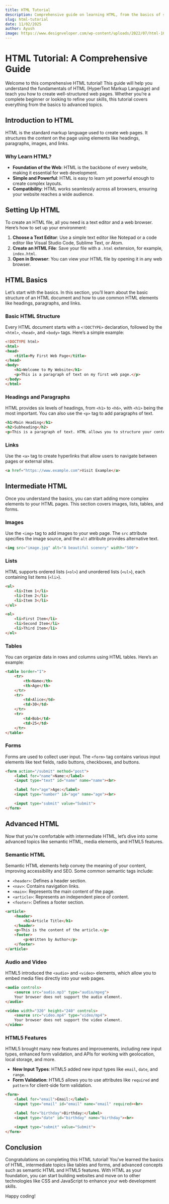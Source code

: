 ```yaml
---
title: HTML Tutorial
description: Comprehensive guide on learning HTML, from the basics of structuring web pages to advanced elements and semantics.
slug: html-tutorial
date: 11/02/2025
author: Ayush
image: https://www.designveloper.com/wp-content/uploads/2022/07/html-1024x576.jpg
---
```


# HTML Tutorial: A Comprehensive Guide

Welcome to this comprehensive HTML tutorial! This guide will help you understand the fundamentals of HTML (HyperText Markup Language) and teach you how to create well-structured web pages. Whether you’re a complete beginner or looking to refine your skills, this tutorial covers everything from the basics to advanced topics.

## Introduction to HTML

HTML is the standard markup language used to create web pages. It structures the content on the page using elements like headings, paragraphs, images, and links.

### Why Learn HTML?

- **Foundation of the Web**: HTML is the backbone of every website, making it essential for web development.
- **Simple and Powerful**: HTML is easy to learn yet powerful enough to create complex layouts.
- **Compatibility**: HTML works seamlessly across all browsers, ensuring your website reaches a wide audience.

## Setting Up HTML

To create an HTML file, all you need is a text editor and a web browser. Here’s how to set up your environment:

1. **Choose a Text Editor**: Use a simple text editor like Notepad or a code editor like Visual Studio Code, Sublime Text, or Atom.
2. **Create an HTML File**: Save your file with a `.html` extension, for example, `index.html`.
3. **Open in Browser**: You can view your HTML file by opening it in any web browser.

## HTML Basics

Let’s start with the basics. In this section, you’ll learn about the basic structure of an HTML document and how to use common HTML elements like headings, paragraphs, and links.

### Basic HTML Structure

Every HTML document starts with a `<!DOCTYPE>` declaration, followed by the `<html>`, `<head>`, and `<body>` tags. Here’s a simple example:

```html
<!DOCTYPE html>
<html>
<head>
    <title>My First Web Page</title>
</head>
<body>
    <h1>Welcome to My Website</h1>
    <p>This is a paragraph of text on my first web page.</p>
</body>
</html>
```

### Headings and Paragraphs

HTML provides six levels of headings, from `<h1>` to `<h6>`, with `<h1>` being the most important. You can also use the `<p>` tag to add paragraphs of text.

```html
<h1>Main Heading</h1>
<h2>Subheading</h2>
<p>This is a paragraph of text. HTML allows you to structure your content into headings and paragraphs for better readability.</p>
```

### Links

Use the `<a>` tag to create hyperlinks that allow users to navigate between pages or external sites.

```html
<a href="https://www.example.com">Visit Example</a>
```

## Intermediate HTML

Once you understand the basics, you can start adding more complex elements to your HTML pages. This section covers images, lists, tables, and forms.

### Images

Use the `<img>` tag to add images to your web page. The `src` attribute specifies the image source, and the `alt` attribute provides alternative text.

```html
<img src="image.jpg" alt="A beautiful scenery" width="500">
```

### Lists

HTML supports ordered lists (`<ol>`) and unordered lists (`<ul>`), each containing list items (`<li>`).

```html
<ul>
    <li>Item 1</li>
    <li>Item 2</li>
    <li>Item 3</li>
</ul>

<ol>
    <li>First Item</li>
    <li>Second Item</li>
    <li>Third Item</li>
</ol>
```

### Tables

You can organize data in rows and columns using HTML tables. Here’s an example:

```html
<table border="1">
    <tr>
        <th>Name</th>
        <th>Age</th>
    </tr>
    <tr>
        <td>Alice</td>
        <td>30</td>
    </tr>
    <tr>
        <td>Bob</td>
        <td>25</td>
    </tr>
</table>
```

### Forms

Forms are used to collect user input. The `<form>` tag contains various input elements like text fields, radio buttons, checkboxes, and buttons.

```html
<form action="/submit" method="post">
    <label for="name">Name:</label>
    <input type="text" id="name" name="name"><br>

    <label for="age">Age:</label>
    <input type="number" id="age" name="age"><br>

    <input type="submit" value="Submit">
</form>
```

## Advanced HTML

Now that you’re comfortable with intermediate HTML, let’s dive into some advanced topics like semantic HTML, media elements, and HTML5 features.

### Semantic HTML

Semantic HTML elements help convey the meaning of your content, improving accessibility and SEO. Some common semantic tags include:

- `<header>`: Defines a header section.
- `<nav>`: Contains navigation links.
- `<main>`: Represents the main content of the page.
- `<article>`: Represents an independent piece of content.
- `<footer>`: Defines a footer section.

```html
<article>
    <header>
        <h1>Article Title</h1>
    </header>
    <p>This is the content of the article.</p>
    <footer>
        <p>Written by Author</p>
    </footer>
</article>
```

### Audio and Video

HTML5 introduced the `<audio>` and `<video>` elements, which allow you to embed media files directly into your web pages.

```html
<audio controls>
    <source src="audio.mp3" type="audio/mpeg">
    Your browser does not support the audio element.
</audio>

<video width="320" height="240" controls>
    <source src="video.mp4" type="video/mp4">
    Your browser does not support the video element.
</video>
```

### HTML5 Features

HTML5 brought many new features and improvements, including new input types, enhanced form validation, and APIs for working with geolocation, local storage, and more.

- **New Input Types**: HTML5 added new input types like `email`, `date`, and `range`.
- **Form Validation**: HTML5 allows you to use attributes like `required` and `pattern` for client-side form validation.

```html
<form>
    <label for="email">Email:</label>
    <input type="email" id="email" name="email" required><br>

    <label for="birthday">Birthday:</label>
    <input type="date" id="birthday" name="birthday"><br>

    <input type="submit" value="Submit">
</form>
```

## Conclusion

Congratulations on completing this HTML tutorial! You’ve learned the basics of HTML, intermediate topics like tables and forms, and advanced concepts such as semantic HTML and HTML5 features. With HTML as your foundation, you can start building websites and move on to other technologies like CSS and JavaScript to enhance your web development skills.

Happy coding!
